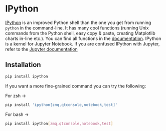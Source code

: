 # IPython

[IPython](http://ipython.org/) is an improved Python shell than the one you get from running `python` in the command-line. It has many cool functions \(running Unix commands from the Python shell, easy copy & paste, creating Matplotlib charts in-line etc.\). You can find all functions in the [documentation](http://ipython.readthedocs.io/en/stable/). IPython is a kernel for Jupyter Notebook. If you are confused IPython with Jupyter, refer to the [Jupyter documentation](https://jupyter.readthedocs.io/en/latest/)

## Installation

```bash
pip install ipython
```

If you want a more fine-grained command you can try the following:

For zsh -&gt;

```bash
pip install 'ipython[zmq,qtconsole,notebook,test]'
```

For bash -&gt;

```bash
pip install ipython[zmq,qtconsole,notebook,test]
```

